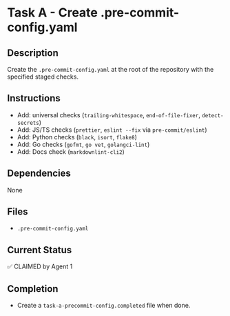 # Task A - Create .pre-commit-config.yaml

## Description

Create the `.pre-commit-config.yaml` at the root of the repository with the specified staged checks.

## Instructions

- Add: universal checks (`trailing-whitespace`, `end-of-file-fixer`, `detect-secrets`)
- Add: JS/TS checks (`prettier`, `eslint --fix` via `pre-commit/eslint`)
- Add: Python checks (`black`, `isort`, `flake8`)
- Add: Go checks (`gofmt`, `go vet`, `golangci-lint`)
- Add: Docs check (`markdownlint-cli2`)

## Dependencies

None

## Files

- `.pre-commit-config.yaml`

## Current Status

✅ CLAIMED by Agent 1

## Completion

- Create a `task-a-precommit-config.completed` file when done.
